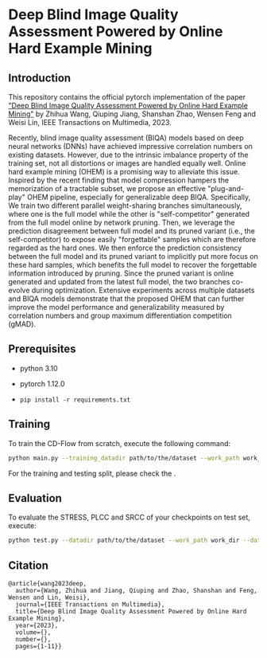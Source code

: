 # Deep Blind Image Quality Assessment Powered by Online Hard Example Mining

## Introduction
This repository contains the official pytorch implementation of the paper ["Deep Blind Image Quality Assessment Powered by Online Hard Example Mining"]([https://ieeexplore.ieee.org/document/10070789]) by Zhihua Wang, Qiuping Jiang, Shanshan Zhao, Wensen Feng and Weisi Lin,  IEEE Transactions on Multimedia, 2023.

Recently, blind image quality assessment (BIQA) models based on deep neural networks (DNNs) have achieved impressive correlation numbers on existing datasets. However, due to the intrinsic imbalance property of the training set, not all distortions or images are handled equally well. Online hard example mining (OHEM) is a promising way to alleviate this issue. Inspired by the recent finding that model compression hampers the memorization of a tractable subset, we propose an effective "plug-and-play" OHEM pipeline, especially for generalizable deep BIQA. Specifically, We train two different parallel weight-sharing branches simultaneously, where one is the full model while the other is "self-competitor" generated from the full model online by network pruning. Then, we leverage the prediction disagreement between full model and its pruned variant (i.e., the self-competitor) to expose easily "forgettable" samples which are therefore regarded as the hard ones. We then enforce the prediction consistency between the full model and its pruned variant to implicitly put more focus on these hard samples, which benefits the full model to recover the forgettable information introduced by pruning. Since the pruned variant is online generated and updated from the latest full model, the two branches co-evolve during optimization. Extensive experiments across multiple datasets and BIQA models demonstrate that the proposed OHEM that can further improve the model performance and generalizability measured by correlation numbers and group maximum differentiation competition (gMAD).

## Prerequisites
* python 3.10

* pytorch 1.12.0

* ``pip install -r requirements.txt``

## Training
To train the CD-Flow from scratch, execute the following command:
```bash
python main.py --training_datadir path/to/the/dataset --work_path work_dir --datapath data --batch_size_train 8
```
For the training and testing split, please check the .
## Evaluation
To evaluate the STRESS, PLCC and SRCC of your checkpoints on test set, execute:
```bash
python test.py --datadir path/to/the/dataset --work_path work_dir --datapath data --batch_size_test 8
```
## Citation
```
@article{wang2023deep,
  author={Wang, Zhihua and Jiang, Qiuping and Zhao, Shanshan and Feng, Wensen and Lin, Weisi},
  journal={IEEE Transactions on Multimedia}, 
  title={Deep Blind Image Quality Assessment Powered by Online Hard Example Mining}, 
  year={2023},
  volume={},
  number={},
  pages={1-11}}
```

